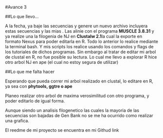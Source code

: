 #Avance 3

##Lo que llevo...

A la fecha, ya baje las secuencias  y genere un nuevo archivo incluyera estas secuencias  y las mias . Las alinie con el programa  **MUSCLE 3.8.31** y  ya realize  una la filogenia  de NJ en **Clustalw 2.1**la cual la exporte en  formato Nexus para poder editarla en R. Todo lo anterior lo realice mediante la terminal bash. Y mis scripts los realice usando los comandos y flags de los tutoriales de dichos programas.
Sin embargo al tratar de editar mi arbol de clustal en R, no fue posible su lectura. Lo cual me llevo a explorar  R hice otro arbol NJ en ape (el cual no estoy segura de utilizar)

##Lo que me falta hacer

Esperando que pueda correr mi arbol realizado en clustal, lo editare en  R, ya sea con **phytools, ggtre o ape**

Planeo realizar otro arbol de maxima verosimilitud  con otro programa,  y poder editarlo de igual forma.

Aunque siendo un analisis filogenetico las cuales la mayoria de las secuencias son bajadas de Gen Bank no se me ha ocurrido como realizar una grafica.

El reedme de mi proyecto se encuentra en mi Githud link